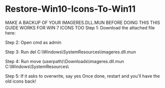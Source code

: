 # Restore-Win10-Icons-To-Win11
MAKE A BACKUP OF YOUR IMAGERES.DLL.MUN BEFORE DOING THIS
THIS GUIDE WORKS FOR WIN 7 ICONS TOO
Step 1: Download the attached file here:

Step 2: Open cmd as admin

Step 3: Run del C:\Windows\SystemResources\imageres.dll.mun

Step 4: Run move (userpath)\Downloads\imageres.dll.mun C:\Windows\SystemResources\

Step 5: If it asks to overwrite, say yes
Once done, restart and you'll have the old icons back!
